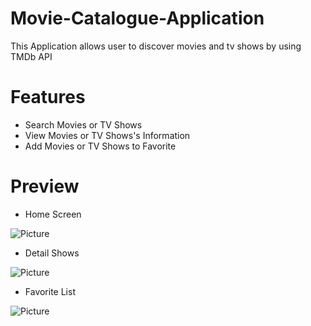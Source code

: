 # Movie-Catalogue-Application
This Application allows user to discover movies and tv shows by using TMDb API

# Features
* Search Movies or TV Shows
* View Movies or TV Shows's Information
* Add Movies or TV Shows to Favorite

# Preview
* Home Screen

![Picture](https://i.imgur.com/Wgr6Xwx.png)

* Detail Shows

![Picture](https://i.imgur.com/6WU1raW.png)

* Favorite List

![Picture](https://i.imgur.com/ny2tbze.png)
